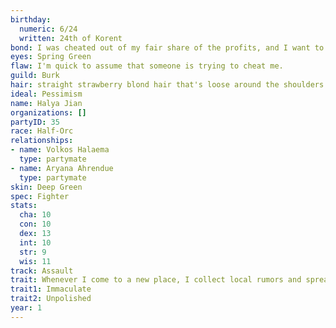 ```yaml
---
birthday:
  numeric: 6/24
  written: 24th of Korent
bond: I was cheated out of my fair share of the profits, and I want to get my due.
eyes: Spring Green
flaw: I'm quick to assume that someone is trying to cheat me.
guild: Burk
hair: straight strawberry blond hair that's loose around the shoulders
ideal: Pessimism
name: Halya Jian
organizations: []
partyID: 35
race: Half-Orc
relationships:
- name: Volkos Halaema
  type: partymate
- name: Aryana Ahrendue
  type: partymate
skin: Deep Green
spec: Fighter
stats:
  cha: 10
  con: 10
  dex: 13
  int: 10
  str: 9
  wis: 11
track: Assault
trait: Whenever I come to a new place, I collect local rumors and spread gossip.
trait1: Immaculate
trait2: Unpolished
year: 1
---
```

